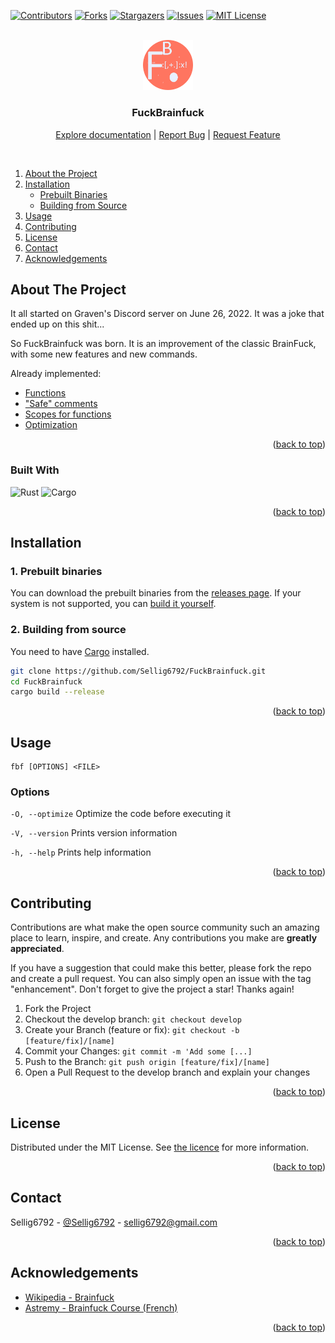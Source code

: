 <div id="top"></div>

<!-- PROJECT SHIELDS -->
[![Contributors][contributors-shield]][contributors-url]
[![Forks][forks-shield]][forks-url]
[![Stargazers][stars-shield]][stars-url]
[![Issues][issues-shield]][issues-url]
[![MIT License][license-shield]][license-url]


<!-- PROJECT LOGO -->
<br />
<div align="center">
  <a href="https://github.com/Sellig6792/FuckBrainfuck">
    <img src="assets/logo.png" alt="Logo" width="80" height="auto">
  </a>

  ### FuckBrainfuck
  [Explore documentation][wiki] | [Report Bug][issues] | [Request Feature][issues]
</div>
<br/>


<!-- TABLE OF CONTENTS -->
1. [About the Project](#about-the-project)
2. [Installation](#installation)
    - [Prebuilt Binaries](#1-prebuilt-binaries)
    - [Building from Source](#2-building-from-source)
3. [Usage](#usage)
4. [Contributing](#contributing)
5. [License](#license)
6. [Contact](#contact)
7. [Acknowledgements](#acknowledgements)


<!-- ABOUT THE PROJECT -->
## About The Project

It all started on Graven's Discord server on June 26, 2022.
It was a joke that ended up on this shit...

So FuckBrainfuck was born. It is an improvement of the classic BrainFuck, with some new features and new commands.

Already implemented:

- [Functions][wiki-function]
- ["Safe" comments][wiki-comment]
- [Scopes for functions][wiki-scope]
- [Optimization][wiki-optimisation]

<p align="right">(<a href="#top">back to top</a>)</p>

### Built With
![Rust][rust-shield] ![Cargo][cargo-shield]

<p align="right">(<a href="#top">back to top</a>)</p>


## Installation

### 1. Prebuilt binaries

You can download the prebuilt binaries from the [releases page][release].
If your system is not supported, you can [build it yourself](#2-building-from-source).

### 2. Building from source

You need to have [Cargo](https://doc.rust-lang.org/cargo/getting-started/installation.html) installed.

```sh
git clone https://github.com/Sellig6792/FuckBrainfuck.git
cd FuckBrainfuck
cargo build --release
```

<p align="right">(<a href="#top">back to top</a>)</p>


<!-- USAGE EXAMPLES -->
## Usage
```
fbf [OPTIONS] <FILE>
```


### Options
`-O, --optimize` Optimize the code before executing it

`-V, --version` Prints version information

`-h, --help` Prints help information

<p align="right">(<a href="#top">back to top</a>)</p>


<!-- CONTRIBUTING -->
## Contributing

Contributions are what make the open source community such an amazing place to learn, inspire, and create.
Any contributions you make are **greatly appreciated**.

If you have a suggestion that could make this better, please fork the repo and create a pull request.
You can also simply open an issue with the tag "enhancement".
Don't forget to give the project a star! Thanks again!

1. Fork the Project
2. Checkout the develop branch: `git checkout develop`
3. Create your Branch (feature or fix): `git checkout -b [feature/fix]/[name]`
4. Commit your Changes: `git commit -m 'Add some [...]`
5. Push to the Branch: `git push origin [feature/fix]/[name]`
6. Open a Pull Request to the develop branch and explain your changes

<p align="right">(<a href="#top">back to top</a>)</p>


<!-- LICENSE -->
## License

Distributed under the MIT License. See [the licence](LICENSE) for more information.

<p align="right">(<a href="#top">back to top</a>)</p>


<!-- CONTACT -->
## Contact

Sellig6792 - [@Sellig6792](https://twitter.com/Sellig6792) - sellig6792@gmail.com

<p align="right">(<a href="#top">back to top</a>)</p>


<!-- ACKNOWLEDGEMENTS -->
## Acknowledgements

* [Wikipedia - Brainfuck][wikipedia-brainfuck-url]
* [Astremy - Brainfuck Course (French)][astremy-brainfuck-pdf]

<p align="right">(<a href="#top">back to top</a>)</p>



<!-- MARKDOWN LINKS & IMAGES -->
[contributors-shield]: https://img.shields.io/github/contributors/Sellig6792/FuckBrainfuck.svg?style=for-the-badge
[contributors-url]: https://github.com/Sellig6792/FuckBrainfuck/graphs/contributors

[forks-shield]: https://img.shields.io/github/forks/Sellig6792/FuckBrainfuck.svg?style=for-the-badge
[forks-url]: https://github.com/Sellig6792/FuckBrainfuck/network/members

[stars-shield]: https://img.shields.io/github/stars/Sellig6792/FuckBrainfuck.svg?style=for-the-badge
[stars-url]: https://github.com/Sellig6792/FuckBrainfuck/stargazers

[issues-shield]: https://img.shields.io/github/issues/Sellig6792/FuckBrainfuck.svg?style=for-the-badge
[issues-url]: https://github.com/Sellig6792/FuckBrainfuck/issues

[license-shield]: https://img.shields.io/github/license/Sellig6792/FuckBrainfuck.svg?style=for-the-badge
[license-url]: https://github.com/Sellig6792/FuckBrainfuck/blob/main/LICENSE
[rust-shield]: https://img.shields.io/badge/-rust-black.svg?style=for-the-badge&logo=rust&colorB=555
[cargo-shield]: https://img.shields.io/badge/-cargo-black.svg?style=for-the-badge&logo=rust&colorB=555
[brainFuck-url]: https://en.wikipedia.org/wiki/Brainfuck
[brainFuck-shield]: https://img.shields.io/badge/-BrainFuck-black.svg?style=for-the-badge&logo=brainfuck&colorB=555

[graven-discord-url]: https://discord.gg/graven
[astremy-brainfuck-pdf]: https://cdn.discordapp.com/attachments/815331771197030441/824402769397940234/brainfuck.pdf
[wikipedia-brainfuck-url]: https://en.wikipedia.org/wiki/Brainfuck

[wiki]: https://github.com/Sellig6792/FuckBrainfuck/wiki

[wiki-function]: https://github.com/Sellig6792/FuckBrainfuck/wiki#functions
[wiki-optimisation]: https://github.com/Sellig6792/FuckBrainfuck/wiki#optimisation
[wiki-scope]: https://github.com/Sellig6792/FuckBrainfuck/wiki#scope
[wiki-comment]: https://github.com/Sellig6792/FuckBrainfuck/wiki#comments


[issues]: https://github.com/Sellig6792/FuckBrainfuck/issues
[release]: https://github.com/Sellig6792/FuckBrainfuck/releases
